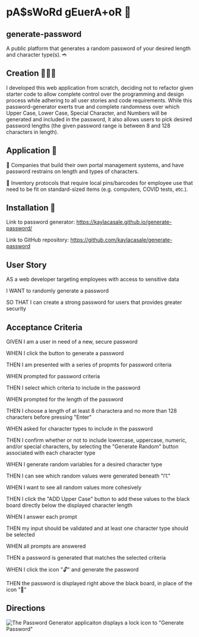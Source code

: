 # pA$sWoRd gEuerA+oR 🔗
## generate-password
A public platform that generates a random password of your desired length and character type(s).
➬
## Creation 👩🏼‍💻
I developed this web application from scratch, deciding not to refactor given starter code to allow complete control over the programming and design process while adhering to all user stories and code requirements. While this password-generator exerts true and complete randomness over which Upper Case, Lower Case, Special Character, and Numbers will be generated and included in the password, it also allows users to pick desired password lengths (the given password range is between 8 and 128 characters in length).

## Application 🤝
🔘 Companies that build their own portal management systems, and have password restrains on length and types of characters.

🔘 Inventory protocols that require local pins/barcodes for employee use that need to be fit on standard-sized items (e.g. computers, COVID tests, etc.). 

## Installation 🔨
Link to password generator: https://kaylacasale.github.io/generate-password/

Link to GitHub repository: https://github.com/kaylacasale/generate-password


## User Story
AS a web developer targeting employees with access to sensitive data

I WANT to randomly generate a password

SO THAT I can create a strong password for users that provides greater security

## Acceptance Criteria
GIVEN I am a user in need of a new, secure password

WHEN I click the button to generate a password

THEN I am presented with a series of propmts for password criteria

WHEN prompted for password criteria

THEN I select which criteria to include in the password

WHEN prompted for the length of the password

THEN I choose a length of at least 8 charactera and no more than 128 characters before pressing "Enter"

WHEN asked for character types to include in the password

THEN I confirm whether or not to include lowercase, uppercase, numeric, and/or special characters, by selecting the "Generate Random" button associated with each character type

WHEN I generate random variables for a desired character type

THEN I can see which random values were generated beneath "☈" 

WHEN I want to see all random values more cohesively

THEN I click the "ADD Upper Case" button to add these values to the black board directly below the displayed character length

WHEN I answer each prompt

THEN my input should be validated and at least one character type should be selected

WHEN all prompts are answered

THEN a password is generated that matches the selected criteria

WHEN I click the icon "🔓" and generate the password 

THEN the password is displayed right above the black board, in place of the icon "🔗"


## Directions 
![The Password Generator applicaiton displays a lock icon to "Generate Password"](https://media.giphy.com/media/55VeBIYZcyT0Ko7GPw/giphy.gif)




